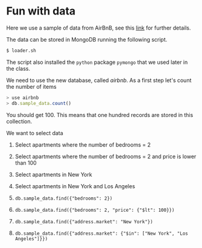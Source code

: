# Fun with data

Here we use a sample of data from AirBnB, see this [link](http://insideairbnb.com/get-the-data.html)
for further details.

The data can be stored in MongoDB running the
following script. 
```bash
$ loader.sh
```
The script also installed the `python` package `pymongo` that
we used later in the class.

We need to use the new database, called *airbnb*.
As a first step let's count the number of items
```javascript
> use airbnb
> db.sample_data.count()
```
You should get 100. This means that one hundred records are
stored in this collection.



We want to select data 
1. Select apartments where the number of bedrooms = 2
2. Select apartments where the number of bedrooms = 2 and price is lower than 100
3. Select apartments in New York
4. Select apartments in New York and Los Angeles 



1. `db.sample_data.find({"bedrooms": 2})`
2. `db.sample_data.find({"bedrooms": 2, "price": {"$lt": 100}})`
3. `db.sample_data.find({"address.market": "New York"})`
4. `db.sample_data.find({"address.market": {"$in": ["New York", "Los Angeles"]}})`

